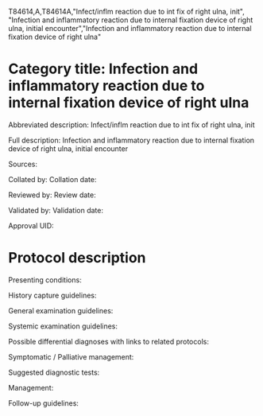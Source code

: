 T84614,A,T84614A,"Infect/inflm reaction due to int fix of right ulna, init", "Infection and inflammatory reaction due to internal fixation device of right ulna, initial encounter","Infection and inflammatory reaction due to internal fixation device of right ulna"
# Category title: Infection and inflammatory reaction due to internal fixation device of right ulna

Abbreviated description: Infect/inflm reaction due to int fix of right ulna, init

Full description: Infection and inflammatory reaction due to internal fixation device of right ulna, initial encounter

Sources:

Collated by:
Collation date:

Reviewed by:
Review date:

Validated by:
Validation date:

Approval UID:

# Protocol description

Presenting conditions:

History capture guidelines:

General examination guidelines:

Systemic examination guidelines:

Possible differential diagnoses with links to related protocols:

Symptomatic / Palliative management:

Suggested diagnostic tests:

Management:

Follow-up guidelines:

